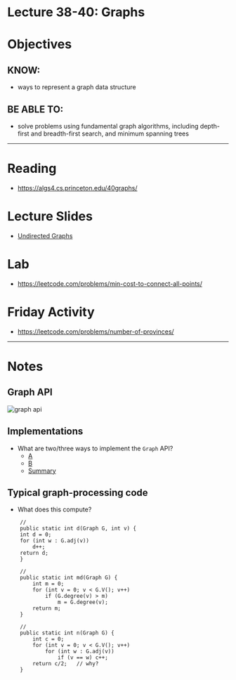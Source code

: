 # Lecture 38-40: Graphs

# Objectives

## KNOW:
- ways to represent a graph data structure
  
## BE ABLE TO:
- solve problems using fundamental graph algorithms, including depth-first and breadth-first search, and minimum spanning trees


---
# Reading

- https://algs4.cs.princeton.edu/40graphs/


# Lecture Slides

- [Undirected Graphs](https://algs4.cs.princeton.edu/lectures/keynote/41UndirectedGraphs.pdf)


# Lab

- https://leetcode.com/problems/min-cost-to-connect-all-points/


# Friday Activity

- https://leetcode.com/problems/number-of-provinces/


---

# Notes

## Graph API

![graph api](https://algs4.cs.princeton.edu/41graph/images/graph-api.png)

## Implementations

- What are two/three ways to implement the `Graph` API?
    - [A](https://algs4.cs.princeton.edu/41graph/Graph.java.html)
    - [B](https://algs4.cs.princeton.edu/41graph/AdjMatrixGraph.java.html)
    - [Summary](https://algs4.cs.princeton.edu/lectures/keynote/41UndirectedGraphs.pdf#page=24)

## Typical graph-processing code

- What does this compute?

```
    //
    public static int d(Graph G, int v) {
    int d = 0;
    for (int w : G.adj(v))
        d++;
    return d;
    }
```

```
    // 
    public static int md(Graph G) {
        int m = 0;
        for (int v = 0; v < G.V(); v++)
            if (G.degree(v) > m)
                m = G.degree(v);
        return m;
    }
```

```
    // 
    public static int n(Graph G) {
        int c = 0;
        for (int v = 0; v < G.V(); v++)
            for (int w : G.adj(v))
                if (v == w) c++;
        return c/2;   // why?
    }
```


